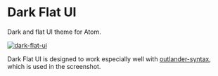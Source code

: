 # Dark Flat UI

Dark and flat UI theme for Atom.

[![dark-flat-ui](https://github.com/olmokramer/atom-dark-flat-ui/raw/master/screenshot.png)](https://github.com/olmokramer/atom-dark-flat-ui/raw/master/screenshot.png)

Dark Flat UI is designed to work especially well with [outlander-syntax](https://atom.io/packages/outlander-syntax), which is used in the screenshot.

